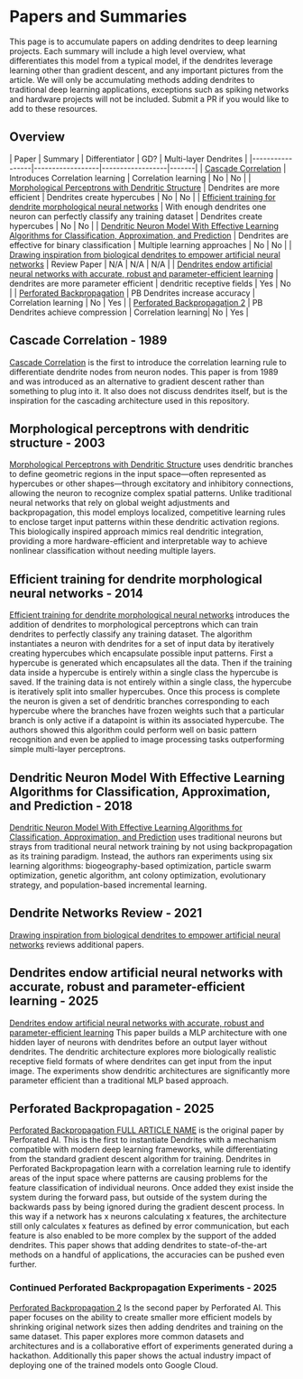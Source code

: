 # Papers and Summaries

This page is to accumulate papers on adding dendrites to deep learning projects.  Each summary will include a high level overview, what differentiates this model from a typical model, if the dendrites leverage learning other than gradient descent, and any important pictures from the article.  We will only be accumulating methods adding dendrites to traditional deep learning applications, exceptions such as spiking networks and hardware projects will not be included.  Submit a PR if you would like to add to these resources.

## Overview

| Paper     | Summary       | Differentiator     |   GD? |  Multi-layer Dendrites |
|-----------------|------------------|------------------|-------|
| [Cascade Correlation](https://proceedings.neurips.cc/paper/1989/file/69adc1e107f7f7d035d7baf04342e1ca-Paper.pdf) | Introduces Correlation learning | Correlation learning |  No    | No |
| [Morphological Perceptrons with Dendritic Structure](https://ieeexplore.ieee.org/document/1206618)  | Dendrites are more efficient | Dendrites create hypercubes |  No    | No |
| [Efficient training for dendrite morphological neural networks](https://www.sciencedirect.com/science/article/pii/S0925231213010916) | With enough dendrites one neuron can perfectly classify any training dataset | Dendrites create hypercubes |  No    | No |
| [Dendritic Neuron Model With Effective Learning Algorithms for Classification, Approximation, and Prediction](https://ieeexplore.ieee.org/document/8409490) | Dendrites are effective for binary classification | Multiple learning approaches | No    | No |
| [Drawing inspiration from biological dendrites to empower artificial neural networks](https://www.sciencedirect.com/science/article/abs/pii/S0959438821000544)  | Review Paper | N/A |  N/A    | N/A |
| [Dendrites endow artificial neural networks with accurate, robust and parameter-efficient learning](https://www.nature.com/articles/s41467-025-56297-9)  | dendrites are more  parameter efficient  | dendritic receptive fields           |  Yes    | No |
| [Perforated Backpropagation](https://arxiv.org/pdf/2501.18018) | PB Dendrites increase accuracy | Correlation learning |   No   | Yes |
| [Perforated Backpropagation 2](https://arxiv.org/pdf/2501.18018) | PB Dendrites achieve compression | Correlation learning|  No    | Yes |



## Cascade Correlation - 1989
[Cascade Correlation](https://proceedings.neurips.cc/paper/1989/file/69adc1e107f7f7d035d7baf04342e1ca-Paper.pdf) is the first to introduce the correlation learning rule to differentiate dendrite nodes from neuron nodes.  This paper is from 1989 and was introduced as an alternative to gradient descent rather than something to plug into it.  It also does not discuss dendrites itself, but is the inspiration for the cascading architecture used in this repository.

## Morphological perceptrons with dendritic structure - 2003

[Morphological Perceptrons with Dendritic Structure](https://ieeexplore.ieee.org/document/1206618) uses dendritic branches to define geometric regions in the input space—often represented as hypercubes or other shapes—through excitatory and inhibitory connections, allowing the neuron to recognize complex spatial patterns. Unlike traditional neural networks that rely on global weight adjustments and backpropagation, this model employs localized, competitive learning rules to enclose target input patterns within these dendritic activation regions. This biologically inspired approach mimics real dendritic integration, providing a more hardware-efficient and interpretable way to achieve nonlinear classification without needing multiple layers.

## Efficient training for dendrite morphological neural networks - 2014

[Efficient training for dendrite morphological neural networks](https://www.sciencedirect.com/science/article/pii/S0925231213010916) introduces the addition of dendrites to morphological perceptrons which can train dendrites to perfectly classify any training dataset. The algorithm instantiates a neuron with dendrites for a set of input data by iteratively creating hypercubes which encapsulate possible input patterns. First a hypercube is generated which encapsulates all the data. Then if the training data inside a hypercube is entirely within a single class the hypercube is saved. If the training data is not entirely within a single class, the hypercube is iteratively split into smaller hypercubes. Once this process is complete the neuron is given a set of dendritic branches corresponding to each hypercube where the branches have frozen weights such that a particular branch is only active if a datapoint is within its associated hypercube. The authors showed this algorithm could perform well on basic pattern recognition and even be applied to image processing tasks outperforming simple multi-layer perceptrons.

## Dendritic Neuron Model With Effective Learning Algorithms for Classification, Approximation, and Prediction - 2018
[Dendritic Neuron Model With Effective Learning Algorithms for Classification, Approximation, and Prediction](https://ieeexplore.ieee.org/document/8409490) uses traditional neurons but strays from traditional neural network training by not using backpropagation as its training paradigm. Instead, the authors ran experiments using six learning algorithms: biogeography-based optimization, particle swarm optimization, genetic algorithm, ant colony optimization, evolutionary strategy, and population-based incremental learning. 

## Dendrite Networks Review - 2021

[Drawing inspiration from biological dendrites to empower artificial neural networks](https://www.sciencedirect.com/science/article/abs/pii/S0959438821000544) reviews additional papers.


## Dendrites endow artificial neural networks with accurate, robust and parameter-efficient learning - 2025

[Dendrites endow artificial neural networks with accurate, robust and parameter-efficient learning](https://www.nature.com/articles/s41467-025-56297-9) This paper builds a MLP architecture with one hidden layer of neurons with dendrites before an output layer without dendrites.  The dendritic architecture explores more biologically realistic receptive field formats of where dendrites can get input from the input image.  The experiments show dendritic architectures are significantly more parameter efficient than a traditional MLP based approach.

## Perforated Backpropagation - 2025

[Perforated Backpropagation FULL ARTICLE NAME](https://arxiv.org/pdf/2501.18018) is the original paper by Perforated AI.  This is the first to instantiate Dendrites with a mechanism compatible with modern deep learning frameworks, while differentiating from the standard gradient descent algorithm for training.  Dendrites in Perforated Backpropagation learn with a correlation learning rule to identify areas of the input space where patterns are causing problems for the feature classification of individual neurons.  Once added they exist inside the system during the forward pass, but outside of the system during the backwards pass by being ignored during the gradient descent process.  In this way if a network has x neurons calculating x features, the architecture still only calculates x features as defined by error communication, but each feature is also enabled to be more complex by the support of the added dendrites.  This paper shows that adding dendrites to state-of-the-art methods on a handful of applications, the accuracies can be pushed even further.

### Continued Perforated Backpropagation Experiments - 2025

[Perforated Backpropagation 2](https://arxiv.org/pdf/2501.18018) Is the second paper by Perforated AI.  This paper focuses on the ability to create smaller more efficient models by shrinking original network sizes then adding dendrites and training on the same dataset.  This paper explores more common datasets and architectures and is a collaborative effort of experiments generated during a hackathon.  Additionally this paper shows the actual industry impact of deploying one of the trained models onto Google Cloud.

